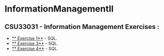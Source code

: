 # InformationManagementII

## CSU33031 - Information Management Exercises  :

- [** Exercise 1**](https://github.com/azizosharke/InformationManagementII/tree/main/exercise1) - SQL.
- [** Exercise 3**](https://github.com/azizosharke/InformationManagementII/tree/main/exercise3) - SQL.
- [** Exercise 4**](https://github.com/azizosharke/InformationManagementII/tree/main/exercise4) - SQL.




 
